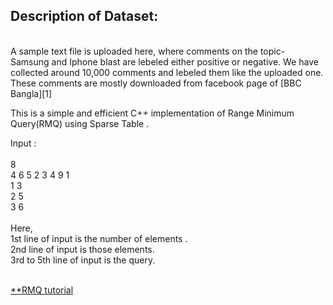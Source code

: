 ## Description of Dataset:
<br />
A sample text file is uploaded here, where comments on the topic- Samsung and Iphone blast are lebeled either positive or negative.
We have collected around 10,000 comments and lebeled them like the uploaded one. These comments are mostly downloaded from facebook page of [BBC Bangla][1]



This is a simple  and efficient C++ implementation of Range Minimum Query(RMQ) using Sparse Table . </br>

Input : </br></br>
8  </br>
4 6 5 2 3 4 9 1 </br>
1 3</br>
2 5</br>
3 6</br>
</br>
Here,</br>
1st line of input is the number of elements . </br>
2nd line of input is those elements.</br>
3rd to 5th line of input is the query.</br>
</br>

[**RMQ tutorial](https://www.topcoder.com/community/data-science/data-science-tutorials/range-minimum-query-and-lowest-common-ancestor/)
